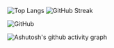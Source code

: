 ![Top Langs](https://github-readme-stats.vercel.app/api/top-langs/?username=bobian29c6e&show_icons=true&theme=radical&layout=compact) ![GitHub Streak](https://streak-stats.demolab.com/?user=bobian29c6e) 

![GitHub](https://img.shields.io/github/license/yinguobing/cnn-facial-landmark)



![Ashutosh's github activity graph](https://github-readme-activity-graph.vercel.app/graph?username=bobian29c6e)
<!--
**bobian29c6e/bobian29c6e** is a ✨ _special_ ✨ repository because its `README.md` (this file) appears on your GitHub profile.

Here are some ideas to get you started:

- 🔭 I’m currently working on ...
- 🌱 I’m currently learning ...
- 👯 I’m looking to collaborate on ...
- 🤔 I’m looking for help with ...
- 💬 Ask me about ...
- 📫 How to reach me: ...
- 😄 Pronouns: ...
- ⚡ Fun fact: ...
-->
